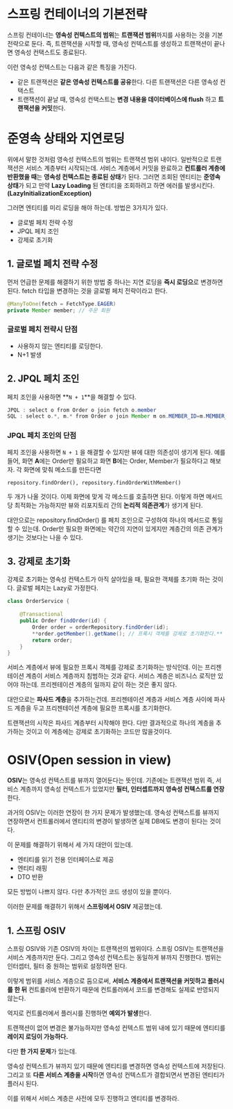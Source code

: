 # 스프링 컨테이너의 기본전략

스프링 컨테이너는 **영속성 컨텍스트의 범위**는 **트랜잭션 범위**까지를 사용하는 것을 기본 전략으로 둔다. 즉, 트랜잭션을 시작할 때, 영속성 컨텍스트를 생성하고 트랜잭션이 끝나면 영속성 컨택스트도 종료된다. 

이런 영속성 컨텍스트는 다음과 같은 특징을 가진다. 

- 같은 트랜잭션은 **같은 영속성 컨텍스트를 공유**한다. 다른 트랜잭션은 다른 영속성 컨택스트
- 트랜잭션이 끝날 때, 영속성 컨택스트는 **변경 내용을 데이터베이스에 flush** 하고 **트랜잭션을 커밋**한다.

# 준영속 상태와 지연로딩

위에서 말한 것처럼 영속성 컨텍스트의 범위는 트랜잭션 범위 내이다. 일반적으로 트랜잭션은 서비스 계층부터 시작되는데. 서비스 계층에서 커밋을 완료하고 **컨트롤러 계층에 반환했을 때**는 **영속성 컨텍스트는 종료된 상태**가 된다. 그러면 조회된 엔티티는 **준영속 상태**가 되고 만약 **Lazy Loading** 된 엔티티을 조회하려고 하면 에러를 발생시킨다. **(LazyInitializationException)**

그러면 엔티티를 미리 로딩을 해야 하는데. 방법은 3가지가 있다. 

- 글로벌 페치 전략 수정
- JPQL 페치 조인
- 강제로 초기화

## 1. 글로벌 페치 전략 수정

먼저 언급한 문제를 해결하기 위한 방법 중 하나는 지연 로딩을 **즉시 로딩으**로 변경하면 된다. fetch 타입을 변경하는 것을 글로벌 페치 전략이라고 한다.

```java
@ManyToOne(fetch = FetchType.EAGER)
private Member member; // 주문 회원
```

### 글로벌 페치 전략시 단점

- 사용하지 않는 엔티티를 로딩한다.
- N+1 발생

## 2. JPQL 페치 조인

페치 조인을 사용하면 **`N + 1`**을 해결할 수 있다. 

```java
JPQL : select o from Order o join fetch o.member
SQL : select o.*, m.* from Order o join Member m on.MEMBER_ID=m.MEMBER_ID
```

### JPQL 페치 조인의 단점

페치 조인을 사용하면 `N + 1` 을 해결할 수 있지만 뷰에 대한 의존성이 생기게 된다. 예를 들어, 화면 **A**에는 Order만 필요하고 화면 **B**에는 Order, Member가 필요하다고 해보자. 각 화면에 맞춰 메소드를 만든다면

`repository.findOrder(), repository.findOrderWithMember()`

두 개가 나올 것이다. 이제 화면에 맞게 각 메소드를 호출하면 된다. 이렇게 하면 메서드당 최적화는 가능하지만 뷰와 리포지토리 간의 **논리적 의존관계**가 생기게 된다. 

대안으로는 repository.findOrder() 를 페치 조인으로 구성하여 하나의 메서드로 통일할 수 있는데. Order만 필요한 화면에는 약간의 지연이 있게지만 계층간의 의존 관계가 생기는 것보다는 나을 수 있다.

## 3. 강제로 초기화

강제로 초기화는 영속성 컨텍스트가 아직 살아있을 때, 필요한 객체를 초기화 하는 것이다. 글로벌 페치는 Lazy로 가정한다.

```java
class OrderService {
	
	@Transactional
	public Order findOrder(id) {
		Order order = orderRepository.findOrder(id);
		**order.getMember().getName(); // 프록시 객체를 강제로 초기화한다.**
		return order;
	}
}
```

서비스 계층에서 뷰에 필요한 프록시 객체를 강제로 초기화하는 방식인데. 이는 프리젠테이션 계층이 서비스 계층까지 침범하는 것과 같다. 서비스 계층은 비즈니스 로직만 있어야 하는데. 프리젠테이션 계층의 일까지 같이 하는 것은 좋지 않다. 

대안으로는 **파사드 계층**을 추가하는건데. 프리젠테이션 계층과 서비스 계층 사이에 파사드 계층을 두고 프리젠테이션 계층에 필요한 프록시를 초기화한다. 

트랜잭션의 시작은 파사드 계층부터 시작해야 한다. 다만 결과적으로 하나의 계층을 추가하는 것이고 이 계층에는 강제로 초기화하는 코드만 많을것이다.

# OSIV(Open session in view)

**OSIV**는 영속성 컨텍스트를 뷰까지 열어둔다는 뜻인데. 기존에는 트랜잭션 범위 즉, 서비스 계층까지 영속성 컨텍스트가 있었지만 **필터, 인터셉트까지 영속성 컨텍스트를 연장**한다.

과거의 OSIV는 이러한 연장이 한 가지 문제가 발생했는데. 영속성 컨택스트를 뷰까지 연장하면서 컨트롤러에서 엔티티의 변경이 발생하면 실제 DB에도 변경이 된다는 것이다.

이 문제를 해결하기 위해서 세 가지 대안이 있는데. 

- 엔티티를 읽기 전용 인터페이스로 제공
- 엔티티 래핑
- DTO 반환

모든 방법이 나쁘지 않다. 다만 추가적인 코드 생성이 있을 뿐이다. 

이러한 문제를 해결하기 위해서 **스프링에서 OSIV** 제공했는데.

## 1. 스프링 OSIV

스프링 OSIV와 기존 OSIV의 차이는 트랜잭션의 범위이다. 스프링 OSIV는 트랜잭션을 서비스 계층까지만 둔다. 그리고 영속성 컨텍스트는 동일하게 뷰까지 진행한다. 범위는 인터셉터, 필터 중 원하는 범위로 설정하면 된다. 

이렇게 범위를 서비스 계층으로 둠으로써, **서비스 계층에서 트랜잭션을 커밋하고 플러시를 한 뒤** 컨트롤러에 반환하기 때문에 컨트롤러에서 코드를 변경해도 실제로 반영되지 않는다. 

억지로 컨트롤러에서 플러시를 진행하면 **예외가 발생**한다.

트랜잭션이 없어 변경은 불가능하지만 영속성 컨텍스트 범위 내에 있기 때문에 엔티티를 **레이지 로딩이 가능하다.**

다만 **한 가지 문제**가 있는데. 

영속성 컨텍스트가 뷰까지 있기 때문에 엔티티를 변경하면 영속성 컨텍스트에 저장된다. 그리고 또 **다른 서비스 계층을 시작**하면 영속성 컨텍스트가 결합되면서 변경된 엔티티가 플러시 된다. 

이를 위해서 서비스 계층은 사전에 모두 진행하고 엔티티를 변경하라.